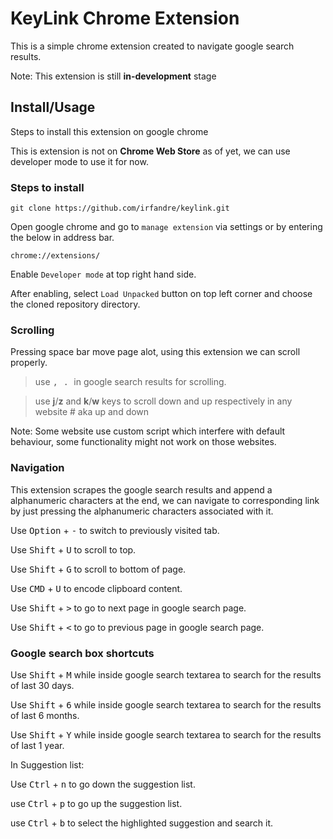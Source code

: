 # KeyLink Chrome Extension

This is a simple chrome extension created to navigate google search results.

Note: This extension is still __in-development__ stage 

## Install/Usage

Steps to install this extension on google chrome

This is extension is not on **Chrome Web Store** as of yet, we can use developer mode to use it for now.

### Steps to install

`git clone https://github.com/irfandre/keylink.git`

Open google chrome and go to `manage extension` via settings or by entering the below in address bar.

`chrome://extensions/`

Enable `Developer mode` at top right hand side.

After enabling, select `Load Unpacked` button on top left corner and choose the cloned repository directory.

### Scrolling

Pressing space bar move page alot, using this extension we can scroll properly.

> use <kbd> , </kbd> <kbd> . </kbd> in google search results for scrolling.

> use **j**/**z** and **k**/**w** keys to scroll down and up respectively in any website # aka up and down

Note: Some website use custom script which interfere with default behaviour, some functionality might not work on those websites.

### Navigation

This extension scrapes the google search results and append a alphanumeric characters at the end, we can navigate to corresponding link by just pressing the alphanumeric characters associated with it.


Use <kbd>Option</kbd> + <kbd>-</kbd> to switch to previously visited tab.

Use <kbd>Shift</kbd> + <kbd>U</kbd> to scroll to top.

Use <kbd>Shift</kbd> + <kbd>G</kbd> to scroll to bottom of page.

Use <kbd>CMD</kbd> + <kbd>U</kbd> to encode clipboard content.

Use <kbd>Shift</kbd> + <kbd>></kbd> to go to next page in google search page.

Use <kbd>Shift</kbd> + <kbd><</kbd> to go to previous page in google search page.

### Google search box shortcuts

Use <kbd>Shift</kbd> + <kbd>M</kbd> while inside google search textarea to search for the results of last 30 days.

Use <kbd>Shift</kbd> + <kbd>6</kbd> while inside google search textarea to search for the results of last 6 months.

Use <kbd>Shift</kbd> + <kbd>Y</kbd> while inside google search textarea to search for the results of last 1 year.

In Suggestion list:

Use  <kbd>Ctrl</kbd> + <kbd>n</kbd> to go down the suggestion list.

use <kbd>Ctrl</kbd> + <kbd>p</kbd> to go up the suggestion list.

use <kbd>Ctrl</kbd> + <kbd>b</kbd> to select the highlighted suggestion and search it.


